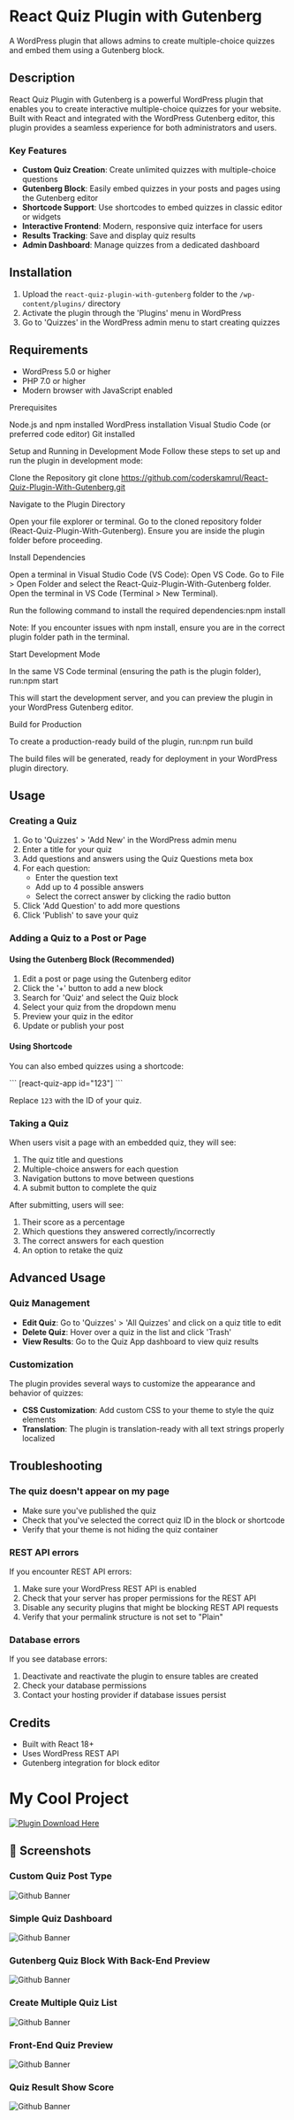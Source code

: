 # React Quiz Plugin with Gutenberg

A WordPress plugin that allows admins to create multiple-choice quizzes and embed them using a Gutenberg block.

## Description

React Quiz Plugin with Gutenberg is a powerful WordPress plugin that enables you to create interactive multiple-choice quizzes for your website. Built with React and integrated with the WordPress Gutenberg editor, this plugin provides a seamless experience for both administrators and users.

### Key Features

- **Custom Quiz Creation**: Create unlimited quizzes with multiple-choice questions
- **Gutenberg Block**: Easily embed quizzes in your posts and pages using the Gutenberg editor
- **Shortcode Support**: Use shortcodes to embed quizzes in classic editor or widgets
- **Interactive Frontend**: Modern, responsive quiz interface for users
- **Results Tracking**: Save and display quiz results
- **Admin Dashboard**: Manage quizzes from a dedicated dashboard

## Installation

1. Upload the `react-quiz-plugin-with-gutenberg` folder to the `/wp-content/plugins/` directory
2. Activate the plugin through the 'Plugins' menu in WordPress
3. Go to 'Quizzes' in the WordPress admin menu to start creating quizzes

## Requirements

- WordPress 5.0 or higher
- PHP 7.0 or higher
- Modern browser with JavaScript enabled

Prerequisites

Node.js and npm installed
WordPress installation
Visual Studio Code (or preferred code editor)
Git installed

Setup and Running in Development Mode
Follow these steps to set up and run the plugin in development mode:

Clone the Repository
git clone https://github.com/coderskamrul/React-Quiz-Plugin-With-Gutenberg.git

Navigate to the Plugin Directory

Open your file explorer or terminal.
Go to the cloned repository folder (React-Quiz-Plugin-With-Gutenberg).
Ensure you are inside the plugin folder before proceeding.


Install Dependencies

Open a terminal in Visual Studio Code (VS Code):
Open VS Code.
Go to File > Open Folder and select the React-Quiz-Plugin-With-Gutenberg folder.
Open the terminal in VS Code (Terminal > New Terminal).

Run the following command to install the required dependencies:npm install

Note: If you encounter issues with npm install, ensure you are in the correct plugin folder path in the terminal.

Start Development Mode

In the same VS Code terminal (ensuring the path is the plugin folder), run:npm start

This will start the development server, and you can preview the plugin in your WordPress Gutenberg editor.

Build for Production

To create a production-ready build of the plugin, run:npm run build

The build files will be generated, ready for deployment in your WordPress plugin directory.

## Usage

### Creating a Quiz

1. Go to 'Quizzes' > 'Add New' in the WordPress admin menu
2. Enter a title for your quiz
3. Add questions and answers using the Quiz Questions meta box
4. For each question:
   - Enter the question text
   - Add up to 4 possible answers
   - Select the correct answer by clicking the radio button
5. Click 'Add Question' to add more questions
6. Click 'Publish' to save your quiz

### Adding a Quiz to a Post or Page

#### Using the Gutenberg Block (Recommended)

1. Edit a post or page using the Gutenberg editor
2. Click the '+' button to add a new block
3. Search for 'Quiz' and select the Quiz block
4. Select your quiz from the dropdown menu
5. Preview your quiz in the editor
6. Update or publish your post

#### Using Shortcode

You can also embed quizzes using a shortcode:

\`\`\`
[react-quiz-app id="123"]
\`\`\`

Replace `123` with the ID of your quiz.

### Taking a Quiz

When users visit a page with an embedded quiz, they will see:

1. The quiz title and questions
2. Multiple-choice answers for each question
3. Navigation buttons to move between questions
4. A submit button to complete the quiz

After submitting, users will see:

1. Their score as a percentage
2. Which questions they answered correctly/incorrectly
3. The correct answers for each question
4. An option to retake the quiz

## Advanced Usage

### Quiz Management

- **Edit Quiz**: Go to 'Quizzes' > 'All Quizzes' and click on a quiz title to edit
- **Delete Quiz**: Hover over a quiz in the list and click 'Trash'
- **View Results**: Go to the Quiz App dashboard to view quiz results

### Customization

The plugin provides several ways to customize the appearance and behavior of quizzes:

- **CSS Customization**: Add custom CSS to your theme to style the quiz elements
- **Translation**: The plugin is translation-ready with all text strings properly localized

## Troubleshooting

### The quiz doesn't appear on my page

- Make sure you've published the quiz
- Check that you've selected the correct quiz ID in the block or shortcode
- Verify that your theme is not hiding the quiz container

### REST API errors

If you encounter REST API errors:

1. Make sure your WordPress REST API is enabled
2. Check that your server has proper permissions for the REST API
3. Disable any security plugins that might be blocking REST API requests
4. Verify that your permalink structure is not set to "Plain"

### Database errors

If you see database errors:

1. Deactivate and reactivate the plugin to ensure tables are created
2. Check your database permissions
3. Contact your hosting provider if database issues persist


## Credits

- Built with React 18+
- Uses WordPress REST API
- Gutenberg integration for block editor

# My Cool Project

[![Plugin Download Here](https://img.shields.io/badge/Download-ZIP-blue?style=for-the-badge)](https://drive.google.com/uc?export=download&id=1yVAUHkzLsjb-Tw4hrtPOz3o1PZBaxwpu)

## 📸 Screenshots

### Custom Quiz Post Type
![Github Banner](https://raw.githubusercontent.com/coderskamrul/assets/refs/heads/main/Custom%20Quiz%20Post.jpg)

### Simple Quiz Dashboard
![Github Banner](https://raw.githubusercontent.com/coderskamrul/assets/refs/heads/main/Dashboard.jpg)

### Gutenberg Quiz Block With Back-End Preview
![Github Banner](https://raw.githubusercontent.com/coderskamrul/assets/refs/heads/main/Block%20With%20Preview.jpg)

### Create Multiple Quiz List
![Github Banner](https://raw.githubusercontent.com/coderskamrul/assets/refs/heads/main/Quiz%20Generator.jpg)

### Front-End Quiz Preview
![Github Banner](https://raw.githubusercontent.com/coderskamrul/assets/refs/heads/main/Quiz%20Before%20Submit.jpg)

### Quiz Result Show Score
![Github Banner](https://raw.githubusercontent.com/coderskamrul/assets/refs/heads/main/Quiz%20Result.jpg)
